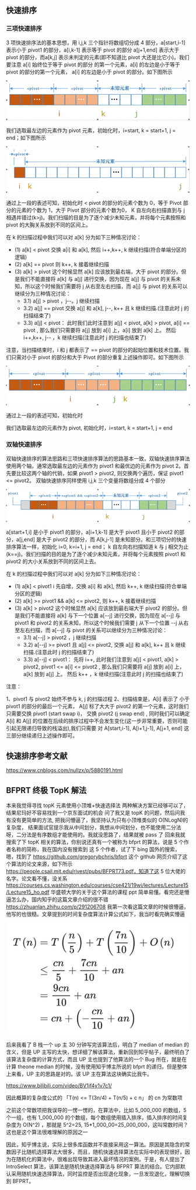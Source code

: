 ## 快速排序

### 三项快速排序

3 项快速排序法的基本思想，用 i,j,k 三个指针将数组切分成 4 部分，a[start,i-1] 表示小于 pivot1 的部分，a[i,k-1] 表示等于 pivot 的部分
a[j+1,end] 表示大于 pivot 的部分，而a[k,j] 表示未判定的元素(即不知道比 pivot 大还是比它小)。我们要注意 a[i] 始终位于等于 pivot 的部分
的第一个元素，a[i] 的左边是小于等于 pivot 的部分的第一个元素， a[i] 的左边是小于 pivot 的部分。如下图所示

![三相图1](../../../../../../resources/imgs/sort/quick-sort-3way1.png)

我们选取最左边的元素作为 pivot 元素，初始化时，i=start, k = start+1, j = end；如下图所示

![三相图2](../../../../../../resources/imgs/sort/quick-sort-3way2.png)

通过上一段的表述可知，初始化时 < pivot 的部分的元素个数为 0，等于 Pivot 部分的元素的个数为 1，大于 Pivot 部分的元素个数为0，
K 自左向右扫描直到与 j 相遇并错过(k>j)。我们扫描的目是为了逐个减少未知元素，并将每个元素按照和 pivot 的大胸关系放到不同的区间上。

在 k 的扫描过程中我们可以对 a[k] 分为如下三种情况讨论：

* (1) a[k] < pivot 交换 a[i] 和 a[k], 然后 i++,k++, k 继续扫描(符合单端分区的逻辑)
* (2) a[k] == pivot 则 k++, k 接着继续扫描
* (3) a[k] > pivot 这个时候显然 a[k] 应该放到最右端，大于 pivot 的部分。但是我们不能直接将 a[k] 与 a[j] 进行交换，因为现在 a[j] 与 pivot 的关系未知，所以这个时候我们需要将 j 从右至左右扫描，而 a[j] 与 pivot 的关系可以继续分为三种情况讨论：
  * 3.1) a[j] > pivot ，j--。j 继续扫描
  * 3.2) a[j] == pivot 交换 a[j] 和 a[k], j--, k++ 且 k 继续扫描.(注意此时 j 的扫描结束了)
  * 3.3) a[j] < pivot： 此时我们此时注意到 a[j] < pivot, a[k] > pivot, a[i] == pivot , 那么我们只需要将 a[j] 放到 a[i] 上，a[i] 放到 a[k] 上。 然后 i++,k++, j-- ，k 继续扫描(注意此时 j 的扫描也结束了)

注意，当扫描结束时，i 和 j 都表示了 == pivot 的部分的起始位置和技术位置。我们只需对小于 pivot 的部分和大于 Pivot 的部分重复上述操作即可。如下图所示

![三相图3](../../../../../../resources/imgs/sort/quick-sort-3way3.png)

通过上一段的表述可知，初始化时 

我们选取最左边的元素作为 pivot, 初始化时，i=start, k = start+1, j = end

### 双轴快速排序

双轴快速排序的算法思路和三项快速排序算法的思路基本一致，双轴快速排序算法使用两个轴，通常选取最左边的元素作为 pivot1 和最优边的元素作为 pivot 2。首先要比较这两个轴的代销，如果 pivot1 > pivot2, 则交换两个遍历，保证 pivot1 <= pivot2。 双轴快速排序同样使用 i,j,k 三个变量将数组分成 4 个部分

![双轴快排](../../../../../../resources/imgs/sort/dual-pivot-quicksort-1.png)

a[start+1,i] 是小于 pivot1 的部分，a[i+1,k-1] 是大于 pivot1 且小于 pivot2 的部分，a[j,end] 是大于 pivot2 的部分，而 A[k,j-1] 是未知部分。和三项切分的快速排序算法一样，初始化 i=0, k=i+1, j = end； k 自左向右扫描知道 k 与 j 相交为止 (k==j)。我们扫描的目的是为了逐个减少未知元素，并将每个元素按照 pivot1 和 pivot2 的大小关系放到不同的区间上去。

在 k 的扫描过程中我们可以对 a[k] 分为如下三种情况讨论：

* (1) a[k] < pivot1 i 先自增，交换 a[i] 和 a[k], 然后 k++, k 继续扫描(符合单端分区的逻辑)
* (2) a[k] >= pivot1 && a[k] <= pivot2, 则 k++, k 接着继续扫描
* (3) a[k] > pivot2 这个时候显然 a[k] 应该放到最右端大于 pivot2 的部分。但是我们不能直接将 a[k] 与下一个位置 a[--j] 进行交换，因为现在 a[--j] 与 pivot1 和 pivot2 的关系未知，所以这个时候我们需要 j 从下一个位置 --j 从右至左右扫描，而 a[--j] 与 pivot 的关系可以继续分为三种情况讨论：
  * 3.1) a[--j] > pivot2 ，j 继续扫描
  * 3.2) a[--j] >= pivot1 且 a[j] <= pivot2, 交换 a[j] 和 a[k], k++ 且 k 继续扫描.(注意此时 j 的扫描结束了)
  * 3.3) a[--j] < pivot1： 先将 i++, 此时我们注意到 a[j] < pivot1, a[k] > pivot2, pivot1 <= a[i] <= pivot2 , 那么我们只需要将 a[j] 放到 a[i] 上，a[k] 放到 a[j] 上。 然后 k++ ，k 继续扫描(注意此时 j 的扫描也结束了)

注意：

1、pivot1 与 pivot2 始终不参与 k, j 的扫描过程
2、扫描结束是，A[i] 表示了 小于 pivot1 的部分的最后一个元素， A[j] 标了大大于 pivot2 的第一个元素，这时我们只需要交换 pivot1 (start swap i)， 交换 pivot2 (j swap end) , 同时我们可以确定 A[i] 和 A[j] 的位置在后续的排序过程中不会发生变化(这一步非常重要，否则可能引起无限递归导致的栈溢出),我们只需要 对 A[start,i-1], A[i+1,j-1], A[j+1, end] 这三部分继续递归上述操作即可。

## 快速排序参考文献

https://www.cnblogs.com/nullzx/p/5880191.html



## BFPRT 终极 TopK 解法
 
本来我觉得寻找 topK 元素使用小顶堆+快速选择法 两种解决方案已经够可以了，结果尼玛好不容易找到一个京东面试的机会
问了我又是 topK 的问题，然后问我有没有更简单的方法, 把我问懵逼了，我坚持认为只有小顶堆类似的 O(NLogN)的复杂度，
结果面试官提示我从中间划分，我想从中间划分，也不能使用二分法呀，二分法是有序数组才能使用的。我就没思路了，结果就被 pass 了
回来我就搜索了下 topK 相关的算法，你别说还真有一个被称为 bfprt 的算法，说是 5 个作者名称的简称，我在国内没有搜索到
这 5 个作者，试了下 bing 国外的搜索，嗯，找到了
https://github.com/gregorybchris/bfprt 这个 github 网页介绍了这个算法的论文来源，如下所示
https://people.csail.mit.edu/rivest/pubs/BFPRT73.pdf，知道了这 5 位大佬的名字。论文看不懂，没关系
https://courses.cs.washington.edu/courses/cse421/19wi/lectures/Lecture15/Lecture15_ho.pdf
华盛顿大学的关于这个算法的课程 ppt 简单易懂。看完还是懵逼怎么办，国内知乎的这篇文章介绍的很不错
https://zhuanlan.zhihu.com/p/291206708
我第一次看这篇文章的时候很懵逼，他写的也很糙。文章提到的时间复杂度算法计算公式如下，我当时看完确实懵逼

![imgs](../../../../../../resources/imgs/sort/bfprt1.png)

后来我看了 B 栈一个 up 主 30 分钟写完该算法后，明白了 median of median 的含义，但是 UP 主写的太快，想详细了解该算法，重新回到知乎帖子，最终明白了该算法复杂度的计算方式，而且 UP 主也提到了他算法的一个 Bug 所在，就是在计算 theone median 的时候，没有使用知乎博主所说的 bfprt 的递归，但是整体上来看，UP 主的思路是对的。该 UP 主在算法这块确实比我牛。

https://www.bilibili.com/video/BV1jf4y1v7c1/

因此概算的复杂度公式的 「T(n) <= T(3n/4) + T(n/5) + c n」 的 cn 为常数项

之前这个常数项把我误导的一愣一愣的，在算法中，比如 5_000_000 的数组，5 个一组，也有 1_000_000 的个数组，每个数组使用插入排序，插入排序的时间复杂度为 O(N^2) ，那就是 5^2=25, 15*1_000_00=25_000_000，这叫常数时间？这也是这个算法很难理解的原因之一

因此，知乎博主说，实际上很多库函数并不直接采用这一算法。原因是其隐含的常数因子比随机选择算法大很多，而且，随机快速选择算法在实际中的表现很好，因为在随机化的算法中，很难出现导致其进入最坏情况的案例。于是，有人提出了 IntroSelect 算法，该算法是随机快速选择算法与 BFPRT 算法的结合。它内部默认采用随机快速选择算法，同时监控是否出现退化现象，一旦发现退化，理解切换到 BFPRT。


  